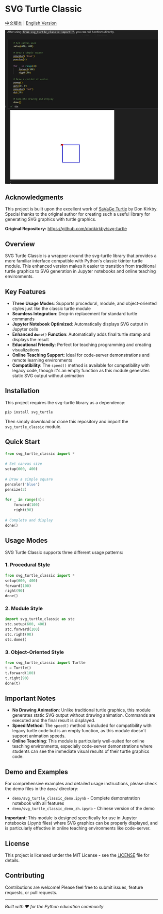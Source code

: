 # SVG Turtle Classic

[中文版本](README_zh.md) | [English Version](README.md)

![Demo](demo.jpg)

## Acknowledgments

This project is built upon the excellent work of [SaVaGe Turtle](https://donkirkby.github.io/svg-turtle) by Don Kirkby. Special thanks to the original author for creating such a useful library for generating SVG graphics with turtle graphics.

**Original Repository:** https://github.com/donkirkby/svg-turtle

## Overview

SVG Turtle Classic is a wrapper around the svg-turtle library that provides a more familiar interface compatible with Python's classic tkinter turtle module. This enhanced version makes it easier to transition from traditional turtle graphics to SVG generation in Jupyter notebooks and online teaching environments.

## Key Features

- **Three Usage Modes**: Supports procedural, module, and object-oriented styles just like the classic turtle module
- **Seamless Integration**: Drop-in replacement for standard turtle commands
- **Jupyter Notebook Optimized**: Automatically displays SVG output in Jupyter cells
- **Enhanced `done()` Function**: Automatically adds final turtle stamp and displays the result
- **Educational Friendly**: Perfect for teaching programming and creating visualizations
- **Online Teaching Support**: Ideal for code-server demonstrations and remote learning environments
- **Compatibility**: The `speed()` method is available for compatibility with legacy code, though it's an empty function as this module generates static SVG output without animation

## Installation

This project requires the svg-turtle library as a dependency:

```bash
pip install svg_turtle
```

Then simply download or clone this repository and import the `svg_turtle_classic` module.

## Quick Start

```python
from svg_turtle_classic import *

# Set canvas size
setup(600, 400)

# Draw a simple square
pencolor('blue')
pensize(3)

for _ in range(4):
    forward(100)
    right(90)

# Complete and display
done()
```

## Usage Modes

SVG Turtle Classic supports three different usage patterns:

### 1. Procedural Style

```python
from svg_turtle_classic import *
setup(600, 400)
forward(100)
right(90)
done()
```

### 2. Module Style

```python
import svg_turtle_classic as stc
stc.setup(600, 400)
stc.forward(100)
stc.right(90)
stc.done()
```

### 3. Object-Oriented Style

```python
from svg_turtle_classic import Turtle
t = Turtle()
t.forward(100)
t.right(90)
done(t)
```

## Important Notes

- **No Drawing Animation**: Unlike traditional turtle graphics, this module generates static SVG output without drawing animation. Commands are executed and the final result is displayed.
- **Speed Method**: The `speed()` method is included for compatibility with legacy turtle code but is an empty function, as this module doesn't support animation speeds.
- **Online Teaching**: This module is particularly well-suited for online teaching environments, especially code-server demonstrations where students can see the immediate visual results of their turtle graphics code.

## Demo and Examples

For comprehensive examples and detailed usage instructions, please check the demo files in the `demo/` directory:

- `demo/svg_turtle_classic_demo.ipynb` - Complete demonstration notebook with all features
- `demo/svg_turtle_classic_demo_zh.ipynb` - Chinese version of the demo

**Important**: This module is designed specifically for use in Jupyter notebooks (.ipynb files) where SVG graphics can be properly displayed, and is particularly effective in online teaching environments like code-server.

## License

This project is licensed under the MIT License - see the [LICENSE](LICENSE) file for details.

## Contributing

Contributions are welcome! Please feel free to submit issues, feature requests, or pull requests.

---

*Built with ❤️ for the Python education community*
